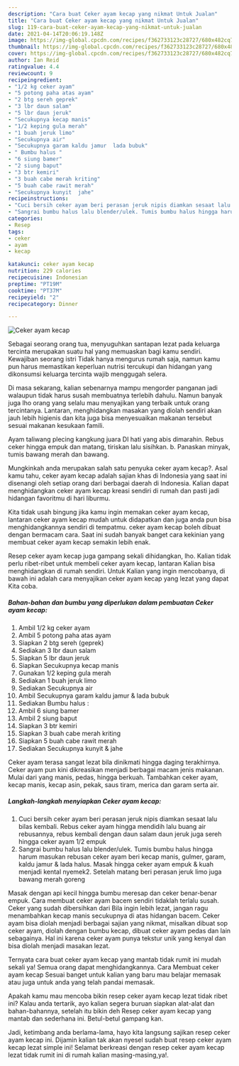 ```yaml
---
description: "Cara buat Ceker ayam kecap yang nikmat Untuk Jualan"
title: "Cara buat Ceker ayam kecap yang nikmat Untuk Jualan"
slug: 119-cara-buat-ceker-ayam-kecap-yang-nikmat-untuk-jualan
date: 2021-04-14T20:06:19.148Z
image: https://img-global.cpcdn.com/recipes/f362733123c28727/680x482cq70/ceker-ayam-kecap-foto-resep-utama.jpg
thumbnail: https://img-global.cpcdn.com/recipes/f362733123c28727/680x482cq70/ceker-ayam-kecap-foto-resep-utama.jpg
cover: https://img-global.cpcdn.com/recipes/f362733123c28727/680x482cq70/ceker-ayam-kecap-foto-resep-utama.jpg
author: Ian Reid
ratingvalue: 4.4
reviewcount: 9
recipeingredient:
- "1/2 kg ceker ayam"
- "5 potong paha atas ayam"
- "2 btg sereh geprek"
- "3 lbr daun salam"
- "5 lbr daun jeruk"
- "Secukupnya kecap manis"
- "1/2 keping gula merah"
- "1 buah jeruk limo"
- "Secukupnya air"
- "Secukupnya garam kaldu jamur  lada bubuk"
- " Bumbu halus "
- "6 siung bamer"
- "2 siung baput"
- "3 btr kemiri"
- "3 buah cabe merah kriting"
- "5 buah cabe rawit merah"
- "Secukupnya kunyit  jahe"
recipeinstructions:
- "Cuci bersih ceker ayam beri perasan jeruk nipis diamkan sesaat lalu bilas kembali. Rebus ceker ayam hingga mendidih lalu buang air rebusannya, rebus kembali dengan daun salam daun jeruk juga sereh hingga ceker ayam 1/2 empuk"
- "Sangrai bumbu halus lalu blender/ulek. Tumis bumbu halus hingga harum masukan rebusan ceker ayam beri kecap manis, gulmer, garam, kaldu jamur &amp; lada halus. Masak hingga ceker ayam empuk &amp; kuah menjadi kental nyemek2. Setelah matang beri perasan jeruk limo juga bawang merah goreng"
categories:
- Resep
tags:
- ceker
- ayam
- kecap

katakunci: ceker ayam kecap 
nutrition: 229 calories
recipecuisine: Indonesian
preptime: "PT19M"
cooktime: "PT37M"
recipeyield: "2"
recipecategory: Dinner

---
```



![Ceker ayam kecap](https://img-global.cpcdn.com/recipes/f362733123c28727/680x482cq70/ceker-ayam-kecap-foto-resep-utama.jpg)

Sebagai seorang orang tua, menyuguhkan santapan lezat pada keluarga tercinta merupakan suatu hal yang memuaskan bagi kamu sendiri. Kewajiban seorang istri Tidak hanya mengurus rumah saja, namun kamu pun harus memastikan keperluan nutrisi tercukupi dan hidangan yang dikonsumsi keluarga tercinta wajib menggugah selera.

Di masa  sekarang, kalian sebenarnya mampu mengorder panganan jadi walaupun tidak harus susah membuatnya terlebih dahulu. Namun banyak juga lho orang yang selalu mau menyajikan yang terbaik untuk orang tercintanya. Lantaran, menghidangkan masakan yang diolah sendiri akan jauh lebih higienis dan kita juga bisa menyesuaikan makanan tersebut sesuai makanan kesukaan famili. 

Ayam taliwang plecing kangkung juara DI hati yang abis dimarahin. Rebus ceker hingga empuk dan matang, tiriskan lalu sisihkan. b. Panaskan minyak, tumis bawang merah dan bawang.

Mungkinkah anda merupakan salah satu penyuka ceker ayam kecap?. Asal kamu tahu, ceker ayam kecap adalah sajian khas di Indonesia yang saat ini disenangi oleh setiap orang dari berbagai daerah di Indonesia. Kalian dapat menghidangkan ceker ayam kecap kreasi sendiri di rumah dan pasti jadi hidangan favoritmu di hari liburmu.

Kita tidak usah bingung jika kamu ingin memakan ceker ayam kecap, lantaran ceker ayam kecap mudah untuk didapatkan dan juga anda pun bisa menghidangkannya sendiri di tempatmu. ceker ayam kecap boleh dibuat dengan bermacam cara. Saat ini sudah banyak banget cara kekinian yang membuat ceker ayam kecap semakin lebih enak.

Resep ceker ayam kecap juga gampang sekali dihidangkan, lho. Kalian tidak perlu ribet-ribet untuk membeli ceker ayam kecap, lantaran Kalian bisa menghidangkan di rumah sendiri. Untuk Kalian yang ingin mencobanya, di bawah ini adalah cara menyajikan ceker ayam kecap yang lezat yang dapat Kita coba.

<!--inarticleads1-->

##### Bahan-bahan dan bumbu yang diperlukan dalam pembuatan Ceker ayam kecap:

1. Ambil 1/2 kg ceker ayam
1. Ambil 5 potong paha atas ayam
1. Siapkan 2 btg sereh (geprek)
1. Sediakan 3 lbr daun salam
1. Siapkan 5 lbr daun jeruk
1. Siapkan Secukupnya kecap manis
1. Gunakan 1/2 keping gula merah
1. Sediakan 1 buah jeruk limo
1. Sediakan Secukupnya air
1. Ambil Secukupnya garam kaldu jamur &amp; lada bubuk
1. Sediakan  Bumbu halus :
1. Ambil 6 siung bamer
1. Ambil 2 siung baput
1. Siapkan 3 btr kemiri
1. Siapkan 3 buah cabe merah kriting
1. Siapkan 5 buah cabe rawit merah
1. Sediakan Secukupnya kunyit &amp; jahe


Ceker ayam terasa sangat lezat bila dinikmati hingga daging terakhirnya. Ceker ayam pun kini dikreasikan menjadi berbagai macam jenis makanan. Mulai dari yang manis, pedas, hingga berkuah. Tambahkan ceker ayam, kecap manis, kecap asin, pekak, saus tiram, merica dan garam serta air. 

<!--inarticleads2-->

##### Langkah-langkah menyiapkan Ceker ayam kecap:

1. Cuci bersih ceker ayam beri perasan jeruk nipis diamkan sesaat lalu bilas kembali. Rebus ceker ayam hingga mendidih lalu buang air rebusannya, rebus kembali dengan daun salam daun jeruk juga sereh hingga ceker ayam 1/2 empuk
1. Sangrai bumbu halus lalu blender/ulek. Tumis bumbu halus hingga harum masukan rebusan ceker ayam beri kecap manis, gulmer, garam, kaldu jamur &amp; lada halus. Masak hingga ceker ayam empuk &amp; kuah menjadi kental nyemek2. Setelah matang beri perasan jeruk limo juga bawang merah goreng


Masak dengan api kecil hingga bumbu meresap dan ceker benar-benar empuk. Cara membuat ceker ayam bacem sendiri tidaklah terlalu susah. Ceker yang sudah dibersihkan dari Bila ingin lebih lezat, jangan ragu menambahkan kecap manis secukupnya di atas hidangan bacem. Ceker ayam bisa diolah menjadi berbagai sajian yang nikmat, misalkan dibuat sop ceker ayam, diolah dengan bumbu kecap, dibuat ceker ayam pedas dan lain sebagainya. Hal ini karena ceker ayam punya tekstur unik yang kenyal dan bisa diolah menjadi masakan lezat. 

Ternyata cara buat ceker ayam kecap yang mantab tidak rumit ini mudah sekali ya! Semua orang dapat menghidangkannya. Cara Membuat ceker ayam kecap Sesuai banget untuk kalian yang baru mau belajar memasak atau juga untuk anda yang telah pandai memasak.

Apakah kamu mau mencoba bikin resep ceker ayam kecap lezat tidak ribet ini? Kalau anda tertarik, ayo kalian segera buruan siapkan alat-alat dan bahan-bahannya, setelah itu bikin deh Resep ceker ayam kecap yang mantab dan sederhana ini. Betul-betul gampang kan. 

Jadi, ketimbang anda berlama-lama, hayo kita langsung sajikan resep ceker ayam kecap ini. Dijamin kalian tak akan nyesel sudah buat resep ceker ayam kecap lezat simple ini! Selamat berkreasi dengan resep ceker ayam kecap lezat tidak rumit ini di rumah kalian masing-masing,ya!.

